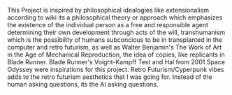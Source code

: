 This Project is inspired by philosophical idealogies like extensionalism according to wiki its a philosophical theory or
approach which emphasizes the existence of the individual person as a free and responsible agent determining their own development
 through acts of the will, transhumanism which is the possibility of humans subconcious to be in transplanted in the computer
and retro futurism, as well as Walter Benjamin's The Work of Art in the Age of Mechanical Reproduction, the idea of copies, like replicants
in Blade Runner. Blade Runner's Voight-Kampff Test and Hal from 2001 Space Odyssey were inspirations for this project.
Retro Futurism/Cyperpunk vibes adds to the retro futurism aesthetics that I was going for. Instead of the human asking
questions, its the AI asking questions.
